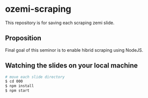 ozemi-scraping
====

This repository is for saving each scraping zemi slide.

Proposition
----

Final goal of this seminor is to enable hibrid scraping using NodeJS.

Watching the slides on your local machine
----

```bash
# move each slide directory
$ cd 000
$ npm install
$ npm start
```
